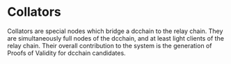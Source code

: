 # Collators

Collators are special nodes which bridge a dcchain to the relay chain. They are simultaneously full nodes of the dcchain, and at least light clients of the relay chain. Their overall contribution to the system is the generation of Proofs of Validity for dcchain candidates.
